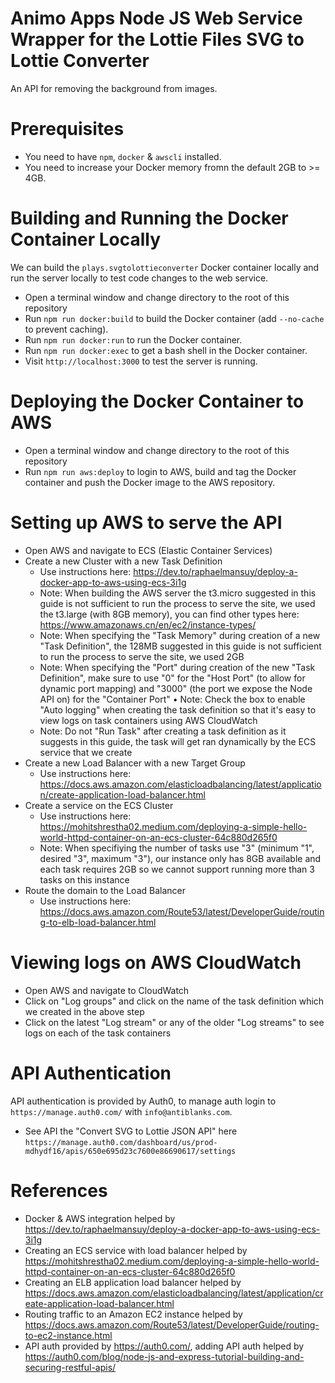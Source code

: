 # Animo Apps Node JS Web Service Wrapper for the Lottie Files SVG to Lottie Converter
An API for removing the background from images.

# Prerequisites
* You need to have `npm`, `docker` & `awscli` installed.
* You need to increase your Docker memory fromn the default 2GB to >= 4GB. 

# Building and Running the Docker Container Locally
We can build the `plays.svgtolottieconverter` Docker container locally and run the server locally to test code changes to the web service.
* Open a terminal window and change directory to the root of this repository
* Run `npm run docker:build` to build the Docker container (add `--no-cache` to prevent caching).
* Run `npm run docker:run` to run the Docker container.
* Run `npm run docker:exec` to get a bash shell in the Docker container.
* Visit `http://localhost:3000` to test the server is running.

# Deploying the Docker Container to AWS 
* Open a terminal window and change directory to the root of this repository
* Run `npm run aws:deploy` to login to AWS, build and tag the Docker container and push the Docker image to the AWS repository.

# Setting up AWS to serve the API
* Open AWS and navigate to ECS (Elastic Container Services)
* Create a new Cluster with a new Task Definition
  * Use instructions here: https://dev.to/raphaelmansuy/deploy-a-docker-app-to-aws-using-ecs-3i1g
  * Note: When building the AWS server the t3.micro suggested in this guide is not sufficient to run the process to serve the site, we used the t3.large (with 8GB memory), you can find other types here: https://www.amazonaws.cn/en/ec2/instance-types/
  * Note: When specifying the "Task Memory" during creation of a new "Task Definition", the 128MB suggested in this guide is not sufficient to run the process to serve the site, we used 2GB
  * Note: When specifying the "Port" during creation of the new "Task Definition", make sure to use "0" for the "Host Port" (to allow for dynamic port mapping) and "3000" (the port we expose the Node API on) for the "Container Port"
  • Note: Check the box to enable "Auto logging" when creating the task definition so that it's easy to view logs on task containers using AWS CloudWatch 
  * Note: Do not "Run Task" after creating a task definition as it suggests in this guide, the task will get ran dynamically by the ECS service that we create
* Create a new Load Balancer with a new Target Group 
  * Use instructions here: https://docs.aws.amazon.com/elasticloadbalancing/latest/application/create-application-load-balancer.html
* Create a service on the ECS Cluster
  * Use instructions here: https://mohitshrestha02.medium.com/deploying-a-simple-hello-world-httpd-container-on-an-ecs-cluster-64c880d265f0 
  * Note: When specifiying the number of tasks use "3" (minimum "1", desired "3", maximum "3"), our instance only has 8GB available and each task requires 2GB so we cannot support running more than 3 tasks on this instance
* Route the domain to the Load Balancer
  * Use instructions here: https://docs.aws.amazon.com/Route53/latest/DeveloperGuide/routing-to-elb-load-balancer.html

# Viewing logs on AWS CloudWatch
* Open AWS and navigate to CloudWatch
* Click on "Log groups" and click on the name of the task definition which we created in the above step
* Click on the latest "Log stream" or any of the older "Log streams" to see logs on each of the task containers

# API Authentication
API authentication is provided by Auth0, to manage auth login to `https://manage.auth0.com/` with `info@antiblanks.com`.
* See API the "Convert SVG to Lottie JSON API" here `https://manage.auth0.com/dashboard/us/prod-mdhydf16/apis/650e695d23c7600e86690617/settings`

# References
* Docker & AWS integration helped by https://dev.to/raphaelmansuy/deploy-a-docker-app-to-aws-using-ecs-3i1g
* Creating an ECS service with load balancer helped by https://mohitshrestha02.medium.com/deploying-a-simple-hello-world-httpd-container-on-an-ecs-cluster-64c880d265f0 
* Creating an ELB application load balancer helped by https://docs.aws.amazon.com/elasticloadbalancing/latest/application/create-application-load-balancer.html
* Routing traffic to an Amazon EC2 instance helped by https://docs.aws.amazon.com/Route53/latest/DeveloperGuide/routing-to-ec2-instance.html
* API auth provided by https://auth0.com/, adding API auth helped by https://auth0.com/blog/node-js-and-express-tutorial-building-and-securing-restful-apis/